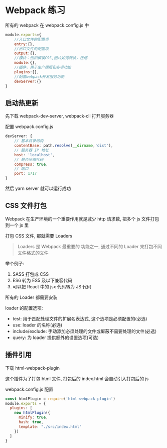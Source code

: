 # Webpack 练习

所有的 webpack 在 webpack.config.js 中

```js
module.exports={
    //入口文件的配置项
    entry:{},
    //出口文件的配置项
    output:{},
    //模块：例如解读CSS,图片如何转换，压缩
    module:{},
    //插件，用于生产模版和各项功能
    plugins:[],
    //配置webpack开发服务功能
    devServer:{}
}
```

## 启动热更新

先下载 webpack-dev-server, webpack-cli 打开服务器

配置 webpack.config.js

```js
devServer: {
    // 基本目录结构
    contentBase: path.resolve(__dirname,'dist'),
    // 服务器 IP 地址
    host: 'localhost',
    // 是否压缩代码
    compress: true,
    // 端口
    port: 1717
}
```

然后 yarn server 就可以运行成功

## CSS 文件打包

Webpack 在生产环境的一个重要作用就是减少 http 请求数, 把多个 js 文件打包到一个 js 里

打包 CSS 文件, 那就需要 Loaders

>Loaders 是 Webpack 最重要的 功能之一, 通过不同的 Loader 来打包不同文件格式的文件

举个例子: 

1. SASS 打包成 CSS
2. ES6 转为 ES5 及以下兼容代码
3. 可以把 React 中的 jsx 代码转为 JS 代码

所有的 Loader 都需要安装

loader 的配置选项: 

- test: 用于匹配处理文件的扩展名表达式, 这个选项是必须配置的(必选)
- use: loader 的名称(必选)
- include/exclude: 手动添加必须处理的文件或屏蔽不需要处理的文件(必选)
- query: 为 loader 提供额外的设置选项(可选)

## 插件引用

下载 html-webpack-plugin

这个插件为了打包 html 文件, 打包后的 index.html 会自动引入打包后的 js

webpack.config.js 配置

```js
const htmlPlugin = require('html-webpack-plugin')
module.exports = {
  plugins: [
    new htmlPlugin({
      minify: true,
      hash: true,
      template: "./src/index.html"
    })
  ]
}
```


